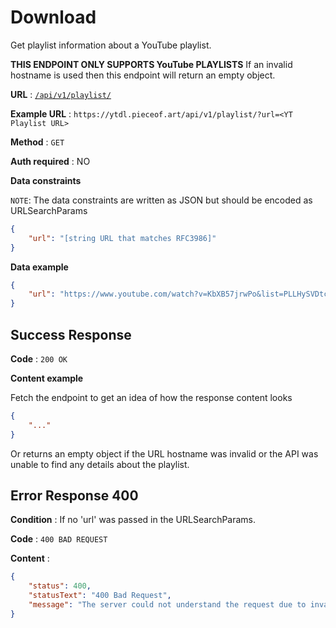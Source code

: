# Download

Get playlist information about a YouTube playlist.

**THIS ENDPOINT ONLY SUPPORTS YouTube PLAYLISTS**
If an invalid hostname is used then this endpoint will return an empty object.

**URL** : [`/api/v1/playlist/`](https://ytdl.pieceof.art/api/v1/playlist/?url=https%3A%2F%2Fwww.youtube.com%2Fwatch%3Fv%3DKbXB57jrwPo%26list%3DPLLHySVDtcpe1-8MjKm-en7Vo4yeuhmg90%26index%3D1)

**Example URL** : `https://ytdl.pieceof.art/api/v1/playlist/?url=<YT Playlist URL>`

**Method** : `GET`

**Auth required** : NO

**Data constraints**

`NOTE`: The data constraints are written as JSON but should be encoded as URLSearchParams

```json
{
    "url": "[string URL that matches RFC3986]"
}
```

**Data example**

```json
{
    "url": "https://www.youtube.com/watch?v=KbXB57jrwPo&list=PLLHySVDtcpe1-8MjKm-en7Vo4yeuhmg90&index=1"
}
```

## Success Response

**Code** : `200 OK`

**Content example**

Fetch the endpoint to get an idea of how the response content looks
```json
{
    "..."
}
```

Or returns an empty object if the URL hostname was invalid or the API was unable to find any details about the playlist.

## Error Response 400

**Condition** : If no 'url' was passed in the URLSearchParams.

**Code** : `400 BAD REQUEST`

**Content** :

```json
{
    "status": 400,
    "statusText": "400 Bad Request",
    "message": "The server could not understand the request due to invalid syntax of the URL or certain HEADERS were missing."
}
```
